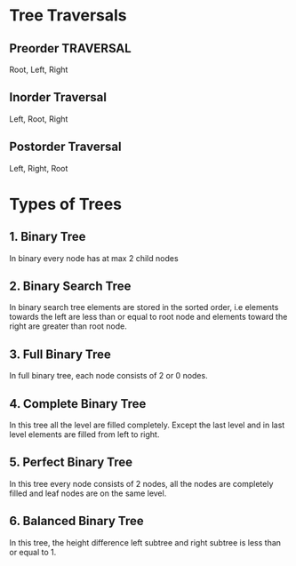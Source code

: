# Tree Traversals
## Preorder TRAVERSAL
Root, Left, Right

## Inorder Traversal
Left, Root, Right

## Postorder Traversal
Left, Right, Root

# Types of Trees
## 1. Binary Tree
In binary every node has at max 2 child nodes

## 2. Binary Search Tree
In binary search tree elements are stored in the sorted order, i.e elements towards the left are less than or equal to root node and elements toward the right are greater than root node.

## 3. Full Binary Tree
In full binary tree, each node consists of 2 or 0 nodes.

## 4. Complete Binary Tree
In this tree all the level are filled completely. Except the last level and in last level elements are filled from left to right.

## 5. Perfect Binary Tree
In this tree every node consists of 2 nodes, all the nodes are completely filled and leaf nodes are on the same level.

## 6. Balanced Binary Tree
In this tree, the height difference left subtree and right subtree is less than or equal to 1.

